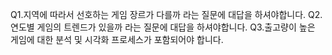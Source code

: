 
Q1.지역에 따라서 선호하는 게임 장르가 다를까 라는 질문에 대답을 하셔야합니다.
Q2.연도별 게임의 트렌드가 있을까 라는 질문에 대답을 하셔야합니다.
Q3.출고량이 높은 게임에 대한 분석 및 시각화 프로세스가 포함되어야 합니다.
